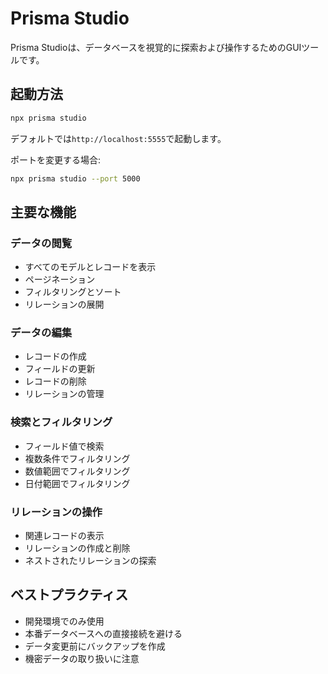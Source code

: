 # Prisma Studio

Prisma Studioは、データベースを視覚的に探索および操作するためのGUIツールです。

## 起動方法

```bash
npx prisma studio
```

デフォルトでは`http://localhost:5555`で起動します。

ポートを変更する場合:

```bash
npx prisma studio --port 5000
```

## 主要な機能

### データの閲覧

- すべてのモデルとレコードを表示
- ページネーション
- フィルタリングとソート
- リレーションの展開

### データの編集

- レコードの作成
- フィールドの更新
- レコードの削除
- リレーションの管理

### 検索とフィルタリング

- フィールド値で検索
- 複数条件でフィルタリング
- 数値範囲でフィルタリング
- 日付範囲でフィルタリング

### リレーションの操作

- 関連レコードの表示
- リレーションの作成と削除
- ネストされたリレーションの探索

## ベストプラクティス

- 開発環境でのみ使用
- 本番データベースへの直接接続を避ける
- データ変更前にバックアップを作成
- 機密データの取り扱いに注意
